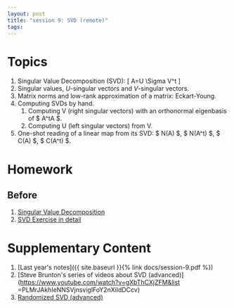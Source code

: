 ```yaml
---
layout: post
title: "session 9: SVD (remote)"
tags:
---
```



# Topics

1. Singular Value Decomposition (SVD): 
\[ A=U \Sigma V^t \] 
2. Singular values, $U$-singular vectors and $V$-singular vectors.
3. Matrix norms and low-rank approximation of a matrix: Eckart-Young.
4. Computing SVDs by hand. 
    1. Computing V (right singular vectors) with an orthonormal eigenbasis of $ A^tA $.
    2. Computing U (left singular vectors) from V.
5. One-shot reading of a linear map from its SVD: $ N(A) $, $ N(A^t) $, $ C(A) $, $ C(A^t) $.


# Homework

## Before

1. [Singular Value Decomposition](https://www.youtube.com/watch?v=mBcLRGuAFUk)
2. [SVD Exercise in detail](https://www.youtube.com/watch?v=cOUTpqlX-Xs)

# Supplementary Content

1. [Last year's notes]({{ site.baseurl }}{% link docs/session-9.pdf  %})
2. [Steve Brunton's series of videos about SVD (advanced)](https://www.youtube.com/watch?v=gXbThCXjZFM&list
=PLMrJAkhIeNNSVjnsviglFoY2nXildDCcv)
3. [Randomized SVD (advanced)](https://gregorygundersen.com/blog/2019/01/17/randomized-svd/)
